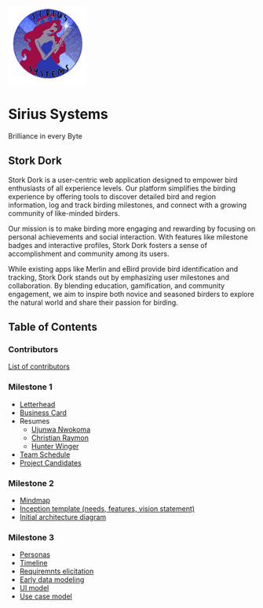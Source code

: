 ![](https://github.com/Chrission/Sirius-Systems-24-25-Senior-Project/blob/dev/team/sirius%20systems/Sirius_Systems_Logo.png?raw=true)

# Sirius Systems

Brilliance in every Byte

## Stork Dork

Stork Dork is a user-centric web application designed to empower bird enthusiasts of all experience levels. Our platform simplifies the birding experience by offering tools to discover detailed bird and region information, log and track birding milestones, and connect with a growing community of like-minded birders.

Our mission is to make birding more engaging and rewarding by focusing on personal achievements and social interaction. With features like milestone badges and interactive profiles, Stork Dork fosters a sense of accomplishment and community among its users.

While existing apps like Merlin and eBird provide bird identification and tracking, Stork Dork stands out by emphasizing user milestones and collaboration. By blending education, gamification, and community engagement, we aim to inspire both novice and seasoned birders to explore the natural world and share their passion for birding.

## Table of Contents

### Contributors

[List of contributors](CONTRIBUTORS.md)

### Milestone 1

- [Letterhead](/team/sirius%20systems/Sirius%20Systems%20Letterhead.pdf)
- [Business Card](team/sirius%20systems/Business%20Card.pdf)
- Resumes
  - [Ujunwa Nwokoma](<team/ujunwa/Ujunwa%20Nwokoma%20Resume%20(Redo%20).pdf>)
  - [Christian Raymon](team/christian/Christian%20Raymon%20Resume.pdf)
  - [Hunter Winger](team/hunter/Hunter%20Winger%20Resume.pdf)
- [Team Schedule](team/sirius%20systems/team-schedule.md)
- [Project Candidates](team/sirius%20systems/project-ideas.md)

### Milestone 2

- [Mindmap](team/sirius%20systems/Brainstorm%20Map.png)
- [Inception template (needs, features, vision statement)](team/sirius%20systems/Sirius%20Systems%20Web%20Application%20--%20Stork%20Dork.md)
- [Initial architecture diagram](team/sirius%20systems/Stork%20Dork%20Initial%20Architechture%20Diagram.svg)

### Milestone 3

- [Personas](team/sirius%20systems/Stork%20Dork%20Personas.md)
- [Timeline](team/sirius%20systems/timeline.md)
- [Requiremnts elicitation](team/sirius%20systems/Requirements%20Elicitation%20for%20Stork%20Dork.md)
- [Early data modeling](team/sirius%20systems/datadiagram.png)
- [UI model](team/sirius%20systems/UI_Modeling_Sketch.png)
- [Use case model](team/sirius%20systems/Use_Case_Diagram.png)
